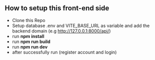 ## How to setup this front-end side
- Clone this Repo
- Setup database .env and VITE_BASE_URL as variable and add the backend domain (e.g http://127.0.0.1:8000/api/)
- run **npm install**
- run **npm run build**
- run **npm run dev**
- after successfully run (register account and login)